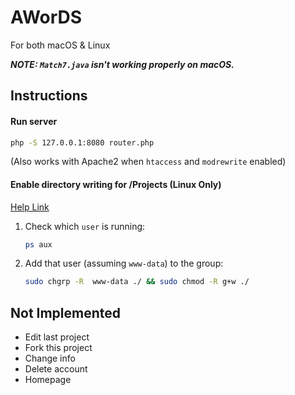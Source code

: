 # AWorDS
For both macOS & Linux

***NOTE: `Match7.java` isn't working properly on macOS.***

## Instructions
#### Run server

```bash
php -S 127.0.0.1:8080 router.php
```
(Also works with Apache2 when `htaccess` and `modrewrite` enabled)

#### Enable directory writing for /Projects (Linux Only)

[Help Link](https://stackoverflow.com/a/16373988/4147849)
1. Check which `user` is running:
    ```bash
    ps aux
    ```
2. Add that user (assuming `www-data`) to the group:
    ```bash
    sudo chgrp -R  www-data ./ && sudo chmod -R g+w ./
    ```

## Not Implemented
- Edit last project
- Fork this project
- Change info
- Delete account
- Homepage


